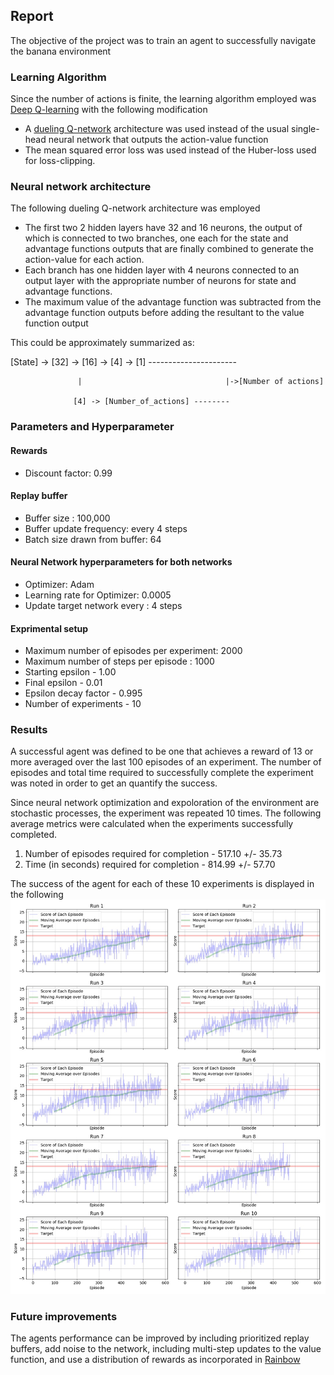 ## Report

The objective of the project was to train an agent to successfully navigate the banana environment 

### Learning Algorithm

Since the number of actions is finite, the learning algorithm employed was [Deep Q-learning](https://www.nature.com/articles/nature14236) with the following modification
- A [dueling Q-network](https://arxiv.org/abs/1511.06581) architecture was used instead of the usual single-head neural network that outputs the action-value function
- The mean squared error loss was used instead of the Huber-loss used for loss-clipping.

### Neural network architecture
The following dueling Q-network architecture was employed
- The first two 2 hidden layers have 32 and 16 neurons, the output of which is connected to two branches, one each for the state and advantage functions outputs that are finally combined to generate the action-value for each action.
- Each branch has one hidden layer with 4 neurons connected to an output layer with the appropriate number of neurons for state and advantage functions.
- The maximum value of the advantage function was subtracted from the advantage function outputs before adding the resultant to the value function output

This could be approximately summarized as:

[State] -> [32] -> [16] -> [4] -> [1] ----------------------

                   |                                |->[Number of actions]
                     
                  [4] -> [Number_of_actions] --------
                     

### Parameters and Hyperparameter

#### Rewards
- Discount factor: 0.99

#### Replay buffer
- Buffer size : 100,000
- Buffer update frequency: every 4 steps
- Batch size drawn from buffer: 64

#### Neural Network hyperparameters for both networks
- Optimizer: Adam
- Learning rate for Optimizer: 0.0005
- Update target network every : 4 steps

#### Exprimental setup
- Maximum number of episodes per experiment: 2000
- Maximum number of steps per episode : 1000
- Starting epsilon - 1.00
- Final epsilon - 0.01
- Epsilon decay factor - 0.995
- Number of experiments - 10

### Results
A successful agent was defined to be one that achieves a reward of 13 or more averaged over the last 100 episodes of an experiment. The number of episodes and total time required to successfully complete the experiment was noted in order to get an quantify the success.

Since neural network optimization and expoloration of the environment are stochastic processes, the experiment was repeated 10 times. The following average metrics were calculated when the experiments successfully completed.

1. Number of episodes required for completion - 517.10 +/- 35.73
2. Time (in seconds) required for completion - 814.99 +/- 57.70

The success of the agent for each of these 10 experiments is displayed in the following ![figure](https://github.com/janamejaya/DLND_P1_Navigation/blob/main/result_score.jpg)

### Future improvements
The agents performance can be improved by including prioritized replay buffers, add noise to the network, including multi-step updates to the value function, and use a distribution of rewards as incorporated in [Rainbow](https://arxiv.org/abs/1710.02298)
